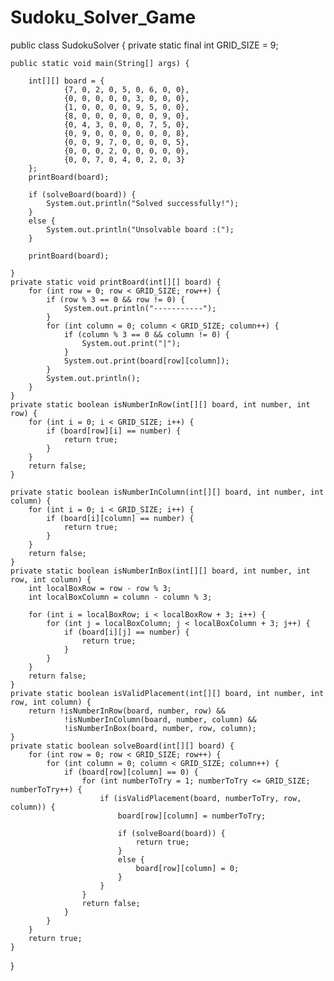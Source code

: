 # Sudoku_Solver_Game
public class SudokuSolver {
    private static final int GRID_SIZE = 9;

    public static void main(String[] args) {

        int[][] board = {
                {7, 0, 2, 0, 5, 0, 6, 0, 0},
                {0, 0, 0, 0, 0, 3, 0, 0, 0},
                {1, 0, 0, 0, 0, 9, 5, 0, 0},
                {8, 0, 0, 0, 0, 0, 0, 9, 0},
                {0, 4, 3, 0, 0, 0, 7, 5, 0},
                {0, 9, 0, 0, 0, 0, 0, 0, 8},
                {0, 0, 9, 7, 0, 0, 0, 0, 5},
                {0, 0, 0, 2, 0, 0, 0, 0, 0},
                {0, 0, 7, 0, 4, 0, 2, 0, 3}
        };
        printBoard(board);

        if (solveBoard(board)) {
            System.out.println("Solved successfully!");
        }
        else {
            System.out.println("Unsolvable board :(");
        }

        printBoard(board);

    }
    private static void printBoard(int[][] board) {
        for (int row = 0; row < GRID_SIZE; row++) {
            if (row % 3 == 0 && row != 0) {
                System.out.println("-----------");
            }
            for (int column = 0; column < GRID_SIZE; column++) {
                if (column % 3 == 0 && column != 0) {
                    System.out.print("|");
                }
                System.out.print(board[row][column]);
            }
            System.out.println();
        }
    }
    private static boolean isNumberInRow(int[][] board, int number, int row) {
        for (int i = 0; i < GRID_SIZE; i++) {
            if (board[row][i] == number) {
                return true;
            }
        }
        return false;
    }

    private static boolean isNumberInColumn(int[][] board, int number, int column) {
        for (int i = 0; i < GRID_SIZE; i++) {
            if (board[i][column] == number) {
                return true;
            }
        }
        return false;
    }
    private static boolean isNumberInBox(int[][] board, int number, int row, int column) {
        int localBoxRow = row - row % 3;
        int localBoxColumn = column - column % 3;

        for (int i = localBoxRow; i < localBoxRow + 3; i++) {
            for (int j = localBoxColumn; j < localBoxColumn + 3; j++) {
                if (board[i][j] == number) {
                    return true;
                }
            }
        }
        return false;
    }
    private static boolean isValidPlacement(int[][] board, int number, int row, int column) {
        return !isNumberInRow(board, number, row) &&
                !isNumberInColumn(board, number, column) &&
                !isNumberInBox(board, number, row, column);
    }
    private static boolean solveBoard(int[][] board) {
        for (int row = 0; row < GRID_SIZE; row++) {
            for (int column = 0; column < GRID_SIZE; column++) {
                if (board[row][column] == 0) {
                    for (int numberToTry = 1; numberToTry <= GRID_SIZE; numberToTry++) {
                        if (isValidPlacement(board, numberToTry, row, column)) {
                            board[row][column] = numberToTry;

                            if (solveBoard(board)) {
                                return true;
                            }
                            else {
                                board[row][column] = 0;
                            }
                        }
                    }
                    return false;
                }
            }
        }
        return true;
    }



}
